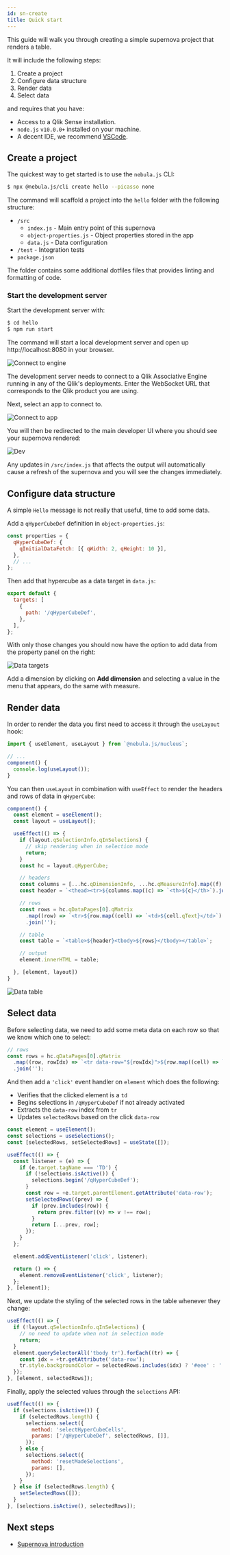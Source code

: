 ```yaml
---
id: sn-create
title: Quick start
---
```


This guide will walk you through creating a simple supernova project that renders a table.

It will include the following steps:

1. Create a project
1. Configure data structure
1. Render data
1. Select data

and requires that you have:

- Access to a Qlik Sense installation.
- `node.js` `v10.0.0+` installed on your machine.
- A decent IDE, we recommend [VSCode](https://code.visualstudio.com/).

## Create a project

The quickest way to get started is to use the `nebula.js` CLI:

```bash
$ npx @nebula.js/cli create hello --picasso none
```

The command will scaffold a project into the `hello` folder with the following structure:

- `/src`
  - `index.js` - Main entry point of this supernova
  - `object-properties.js` - Object properties stored in the app
  - `data.js` - Data configuration
- `/test` - Integration tests
- `package.json`

The folder contains some additional dotfiles files that provides linting and formatting of code.

### Start the development server

Start the development server with:

```bash
$ cd hello
$ npm run start
```

The command will start a local development server and open up http://localhost:8080 in your browser.

![Connect to engine](./assets/hub-connect.png)

The development server needs to connect to a Qlik Associative Engine running in any of the Qlik's deployments. Enter the WebSocket URL that corresponds to the Qlik product you are using.

Next, select an app to connect to.

![Connect to app](./assets/hub-app.png)

You will then be redirected to the main developer UI where you should see your supernova rendered:

![Dev](./assets/hub-dev.png)

Any updates in `/src/index.js` that affects the output will automatically cause a refresh of the supernova and you will see the changes immediately.

## Configure data structure

A simple `Hello` message is not really that useful, time to add some data.

Add a `qHyperCubeDef` definition in `object-properties.js`:

```js
const properties = {
  qHyperCubeDef: {
    qInitialDataFetch: [{ qWidth: 2, qHeight: 10 }],
  },
  // ...
};
```

Then add that hypercube as a data target in `data.js`:

```js
export default {
  targets: [
    {
      path: '/qHyperCubeDef',
    },
  ],
};
```

With only those changes you should now have the option to add data from the property panel on the right:

![Data targets](./assets/tutorial-data-targets.png)

Add a dimension by clicking on **Add dimension** and selecting a value in the menu that appears, do the same with measure.

## Render data

In order to render the data you first need to access it through the `useLayout` hook:

```js
import { useElement, useLayout } from `@nebula.js/nucleus`;

// ...
component() {
  console.log(useLayout());
}
```

You can then `useLayout` in combination with `useEffect` to render the headers and rows of data in `qHyperCube`:

```js
component() {
  const element = useElement();
  const layout = useLayout();

  useEffect(() => {
    if (layout.qSelectionInfo.qInSelections) {
      // skip rendering when in selection mode
      return;
    }
    const hc = layout.qHyperCube;

    // headers
    const columns = [...hc.qDimensionInfo, ...hc.qMeasureInfo].map((f) => f.qFallbackTitle);
    const header = `<thead><tr>${columns.map((c) => `<th>${c}</th>`).join('')}</tr></thead>`;

    // rows
    const rows = hc.qDataPages[0].qMatrix
      .map((row) => `<tr>${row.map((cell) => `<td>${cell.qText}</td>`).join('')}</tr>`)
      .join('');

    // table
    const table = `<table>${header}<tbody>${rows}</tbody></table>`;

    // output
    element.innerHTML = table;

  }, [element, layout])
}
```

![Data table](./assets/tutorial-table.png)

## Select data

Before selecting data, we need to add some meta data on each row so that we know which one to select:

```js
// rows
const rows = hc.qDataPages[0].qMatrix
  .map((row, rowIdx) => `<tr data-row="${rowIdx}">${row.map((cell) => `<td>${cell.qText}</td>`).join('')}</tr>`)
  .join('');
```

And then add a `'click'` event handler on `element` which does the following:

- Verifies that the clicked element is a `td`
- Begins selections in `/qHyperCubeDef` if not already activated
- Extracts the `data-row` index from `tr`
- Updates `selectedRows` based on the click `data-row`

```js
const element = useElement();
const selections = useSelections();
const [selectedRows, setSelectedRows] = useState([]);

useEffect(() => {
  const listener = (e) => {
    if (e.target.tagName === 'TD') {
      if (!selections.isActive()) {
        selections.begin('/qHyperCubeDef');
      }
      const row = +e.target.parentElement.getAttribute('data-row');
      setSelectedRows((prev) => {
        if (prev.includes(row)) {
          return prev.filter((v) => v !== row);
        }
        return [...prev, row];
      });
    }
  };

  element.addEventListener('click', listener);

  return () => {
    element.removeEventListener('click', listener);
  };
}, [element]);
```

Next, we update the styling of the selected rows in the table whenever they change:

```js
useEffect(() => {
  if (!layout.qSelectionInfo.qInSelections) {
    // no need to update when not in selection mode
    return;
  }
  element.querySelectorAll('tbody tr').forEach((tr) => {
    const idx = +tr.getAttribute('data-row');
    tr.style.backgroundColor = selectedRows.includes(idx) ? '#eee' : '';
  });
}, [element, selectedRows]);
```

Finally, apply the selected values through the `selections` API:

```js
useEffect(() => {
  if (selections.isActive()) {
    if (selectedRows.length) {
      selections.select({
        method: 'selectHyperCubeCells',
        params: ['/qHyperCubeDef', selectedRows, []],
      });
    } else {
      selections.select({
        method: 'resetMadeSelections',
        params: [],
      });
    }
  } else if (selectedRows.length) {
    setSelectedRows([]);
  }
}, [selections.isActive(), selectedRows]);
```

## Next steps

- [Supernova introduction](./sn-component.md)
